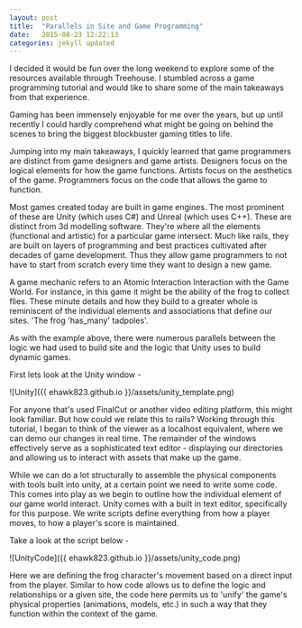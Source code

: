 ```yaml
---
layout: post
title:  "Parallels in Site and Game Programming"
date:   2015-08-23 12:22:13
categories: jekyll updated
---
```


I decided it would be fun over the long weekend to explore some of the resources available through Treehouse. I stumbled across a game programming tutorial and would like to share some of the main takeaways from that experience.

Gaming has been immensely enjoyable for me over the years, but up until recently I could hardly comprehend what might be going on behind the scenes to bring the biggest blockbuster gaming titles to life.

Jumping into my main takeaways, I quickly learned that game programmers are distinct from game designers and game artists. Designers focus on the logical elements for how the game functions. Artists focus on the aesthetics of the game. Programmers focus on the code that allows the game to function.

Most games created today are built in game engines. The most prominent of these are Unity (which uses C#) and Unreal (which uses C++). These are distinct from 3d modelling software. They're where all the elements (functional and artistic) for a particular game intersect. Much like rails, they are built on layers of programming and best practices cultivated after decades of game development. Thus they allow game programmers to not have to start from scratch every time they want to design a new game.

A game mechanic refers to an Atomic Interaction Interaction with the Game World. For instance, in this game it might be the ability of the frog to collect flies. These minute details and how they build to a greater whole is reminiscent of the individual elements and associations that define our sites. 'The frog 'has_many' tadpoles'.

As with the example above, there were numerous parallels between the logic we had used to build site and the logic that Unity uses to build dynamic games.

First lets look at the Unity window -

![Unity]({{ ehawk823.github.io }}/assets/unity_template.png)

For anyone that's used FinalCut or another video editing platform, this might look familiar. But how could we relate this to rails? Working through this tutorial, I began to think of the viewer as a localhost equivalent, where we can demo our changes in real time. The remainder of the windows effectively serve as a sophisticated text editor - displaying our directories and allowing us to interact with assets that make up the game.

While we can do a lot structurally to assemble the physical components with tools built into unity, at a certain point we need to write some code. This comes into play as we begin to outline how the individual element of our game world interact. Unity comes with a built in text editor, specifically for this purpose. We write scripts define everything from how a player moves, to how a player's score is maintained.

Take a look at the script below -

![UnityCode]({{ ehawk823.github.io }}/assets/unity_code.png)

Here we are defining the frog character's movement based on a direct input from the player. Similar to how code allows us to define the logic and relationships or a given site, the code here permits us to 'unify' the game's physical properties (animations, models, etc.) in such a way that they function within the context of the game.
